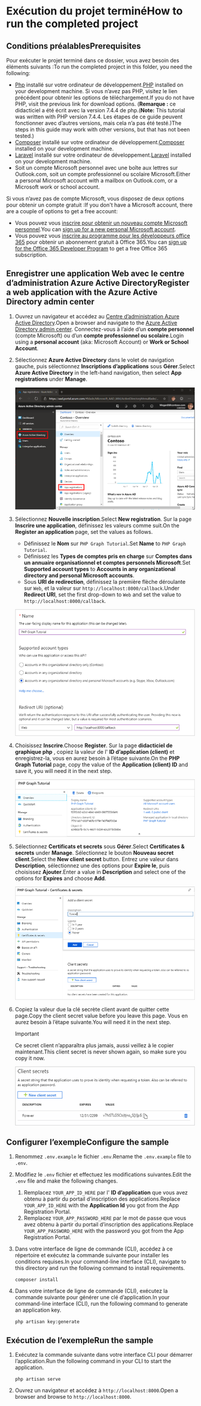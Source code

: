 # <a name="how-to-run-the-completed-project"></a><span data-ttu-id="17799-101">Exécution du projet terminé</span><span class="sxs-lookup"><span data-stu-id="17799-101">How to run the completed project</span></span>

## <a name="prerequisites"></a><span data-ttu-id="17799-102">Conditions préalables</span><span class="sxs-lookup"><span data-stu-id="17799-102">Prerequisites</span></span>

<span data-ttu-id="17799-103">Pour exécuter le projet terminé dans ce dossier, vous avez besoin des éléments suivants :</span><span class="sxs-lookup"><span data-stu-id="17799-103">To run the completed project in this folder, you need the following:</span></span>

- <span data-ttu-id="17799-104">[Php](http://php.net/downloads.php) installé sur votre ordinateur de développement.</span><span class="sxs-lookup"><span data-stu-id="17799-104">[PHP](http://php.net/downloads.php) installed on your development machine.</span></span> <span data-ttu-id="17799-105">Si vous n’avez pas PHP, visitez le lien précédent pour obtenir les options de téléchargement.</span><span class="sxs-lookup"><span data-stu-id="17799-105">If you do not have PHP, visit the previous link for download options.</span></span> <span data-ttu-id="17799-106">(**Remarque :** ce didacticiel a été écrit avec la version 7.4.4 de php.</span><span class="sxs-lookup"><span data-stu-id="17799-106">(**Note:** This tutorial was written with PHP version 7.4.4.</span></span> <span data-ttu-id="17799-107">Les étapes de ce guide peuvent fonctionner avec d’autres versions, mais cela n’a pas été testé.)</span><span class="sxs-lookup"><span data-stu-id="17799-107">The steps in this guide may work with other versions, but that has not been tested.)</span></span>
- <span data-ttu-id="17799-108">[Composer](https://getcomposer.org/) installé sur votre ordinateur de développement.</span><span class="sxs-lookup"><span data-stu-id="17799-108">[Composer](https://getcomposer.org/) installed on your development machine.</span></span>
- <span data-ttu-id="17799-109">[Laravel](https://laravel.com/) installé sur votre ordinateur de développement.</span><span class="sxs-lookup"><span data-stu-id="17799-109">[Laravel](https://laravel.com/) installed on your development machine.</span></span>
- <span data-ttu-id="17799-110">Soit un compte Microsoft personnel avec une boîte aux lettres sur Outlook.com, soit un compte professionnel ou scolaire Microsoft.</span><span class="sxs-lookup"><span data-stu-id="17799-110">Either a personal Microsoft account with a mailbox on Outlook.com, or a Microsoft work or school account.</span></span>

<span data-ttu-id="17799-111">Si vous n’avez pas de compte Microsoft, vous disposez de deux options pour obtenir un compte gratuit :</span><span class="sxs-lookup"><span data-stu-id="17799-111">If you don't have a Microsoft account, there are a couple of options to get a free account:</span></span>

- <span data-ttu-id="17799-112">Vous pouvez vous [inscrire pour obtenir un nouveau compte Microsoft personnel](https://signup.live.com/signup?wa=wsignin1.0&rpsnv=12&ct=1454618383&rver=6.4.6456.0&wp=MBI_SSL_SHARED&wreply=https://mail.live.com/default.aspx&id=64855&cbcxt=mai&bk=1454618383&uiflavor=web&uaid=b213a65b4fdc484382b6622b3ecaa547&mkt=E-US&lc=1033&lic=1).</span><span class="sxs-lookup"><span data-stu-id="17799-112">You can [sign up for a new personal Microsoft account](https://signup.live.com/signup?wa=wsignin1.0&rpsnv=12&ct=1454618383&rver=6.4.6456.0&wp=MBI_SSL_SHARED&wreply=https://mail.live.com/default.aspx&id=64855&cbcxt=mai&bk=1454618383&uiflavor=web&uaid=b213a65b4fdc484382b6622b3ecaa547&mkt=E-US&lc=1033&lic=1).</span></span>
- <span data-ttu-id="17799-113">Vous pouvez vous [inscrire au programme pour les développeurs office 365](https://developer.microsoft.com/office/dev-program) pour obtenir un abonnement gratuit à Office 365.</span><span class="sxs-lookup"><span data-stu-id="17799-113">You can [sign up for the Office 365 Developer Program](https://developer.microsoft.com/office/dev-program) to get a free Office 365 subscription.</span></span>

## <a name="register-a-web-application-with-the-azure-active-directory-admin-center"></a><span data-ttu-id="17799-114">Enregistrer une application Web avec le centre d’administration Azure Active Directory</span><span class="sxs-lookup"><span data-stu-id="17799-114">Register a web application with the Azure Active Directory admin center</span></span>

1. <span data-ttu-id="17799-115">Ouvrez un navigateur et accédez au [Centre d’administration Azure Active Directory](https://aad.portal.azure.com).</span><span class="sxs-lookup"><span data-stu-id="17799-115">Open a browser and navigate to the [Azure Active Directory admin center](https://aad.portal.azure.com).</span></span> <span data-ttu-id="17799-116">Connectez-vous à l’aide d’un **compte personnel** (compte Microsoft) ou d’un **compte professionnel ou scolaire**.</span><span class="sxs-lookup"><span data-stu-id="17799-116">Login using a **personal account** (aka: Microsoft Account) or **Work or School Account**.</span></span>

1. <span data-ttu-id="17799-117">Sélectionnez **Azure Active Directory** dans le volet de navigation gauche, puis sélectionnez **Inscriptions d’applications** sous **Gérer**.</span><span class="sxs-lookup"><span data-stu-id="17799-117">Select **Azure Active Directory** in the left-hand navigation, then select **App registrations** under **Manage**.</span></span>

    ![<span data-ttu-id="17799-118">Une capture d’écran des inscriptions d’applications</span><span class="sxs-lookup"><span data-stu-id="17799-118">A screenshot of the App registrations</span></span> ](/tutorial/images/aad-portal-app-registrations.png)

1. <span data-ttu-id="17799-119">Sélectionnez **Nouvelle inscription**.</span><span class="sxs-lookup"><span data-stu-id="17799-119">Select **New registration**.</span></span> <span data-ttu-id="17799-120">Sur la page **Inscrire une application**, définissez les valeurs comme suit.</span><span class="sxs-lookup"><span data-stu-id="17799-120">On the **Register an application** page, set the values as follows.</span></span>

    - <span data-ttu-id="17799-121">Définissez le **Nom** sur `PHP Graph Tutorial`.</span><span class="sxs-lookup"><span data-stu-id="17799-121">Set **Name** to `PHP Graph Tutorial`.</span></span>
    - <span data-ttu-id="17799-122">Définissez les **Types de comptes pris en charge** sur **Comptes dans un annuaire organisationnel et comptes personnels Microsoft**.</span><span class="sxs-lookup"><span data-stu-id="17799-122">Set **Supported account types** to **Accounts in any organizational directory and personal Microsoft accounts**.</span></span>
    - <span data-ttu-id="17799-123">Sous **URI de redirection**, définissez la première flèche déroulante sur `Web`, et la valeur sur `http://localhost:8000/callback`.</span><span class="sxs-lookup"><span data-stu-id="17799-123">Under **Redirect URI**, set the first drop-down to `Web` and set the value to `http://localhost:8000/callback`.</span></span>

    ![Capture d’écran de la page Inscrire une application](/tutorial/images/aad-register-an-app.png)

1. <span data-ttu-id="17799-125">Choisissez **Inscrire**.</span><span class="sxs-lookup"><span data-stu-id="17799-125">Choose **Register**.</span></span> <span data-ttu-id="17799-126">Sur la page **didacticiel de graphique php** , copiez la valeur de l' **ID d’application (client)** et enregistrez-la, vous en aurez besoin à l’étape suivante.</span><span class="sxs-lookup"><span data-stu-id="17799-126">On the **PHP Graph Tutorial** page, copy the value of the **Application (client) ID** and save it, you will need it in the next step.</span></span>

    ![Une capture d’écran de l’ID d’application de la nouvelle inscription d'application](/tutorial/images/aad-application-id.png)

1. <span data-ttu-id="17799-128">Sélectionnez **Certificats et secrets** sous **Gérer**.</span><span class="sxs-lookup"><span data-stu-id="17799-128">Select **Certificates & secrets** under **Manage**.</span></span> <span data-ttu-id="17799-129">Sélectionnez le bouton **Nouveau secret client**.</span><span class="sxs-lookup"><span data-stu-id="17799-129">Select the **New client secret** button.</span></span> <span data-ttu-id="17799-130">Entrez une valeur dans **Description**, sélectionnez une des options pour **Expire le**, puis choisissez **Ajouter**.</span><span class="sxs-lookup"><span data-stu-id="17799-130">Enter a value in **Description** and select one of the options for **Expires** and choose **Add**.</span></span>

    ![Une capture d’écran de la boîte de dialogue Ajouter une clé secrète client](/tutorial/images/aad-new-client-secret.png)

1. <span data-ttu-id="17799-132">Copiez la valeur due la clé secrète client avant de quitter cette page.</span><span class="sxs-lookup"><span data-stu-id="17799-132">Copy the client secret value before you leave this page.</span></span> <span data-ttu-id="17799-133">Vous en aurez besoin à l’étape suivante.</span><span class="sxs-lookup"><span data-stu-id="17799-133">You will need it in the next step.</span></span>

    > [!IMPORTANT]
    > <span data-ttu-id="17799-134">Ce secret client n’apparaîtra plus jamais, aussi veillez à le copier maintenant.</span><span class="sxs-lookup"><span data-stu-id="17799-134">This client secret is never shown again, so make sure you copy it now.</span></span>

    ![Une capture d’écran de la clé secrète client nouvellement ajoutée](/tutorial/images/aad-copy-client-secret.png)

## <a name="configure-the-sample"></a><span data-ttu-id="17799-136">Configurer l’exemple</span><span class="sxs-lookup"><span data-stu-id="17799-136">Configure the sample</span></span>

1. <span data-ttu-id="17799-137">Renommez `.env.example` le fichier `.env`.</span><span class="sxs-lookup"><span data-stu-id="17799-137">Rename the `.env.example` file to `.env`.</span></span>
1. <span data-ttu-id="17799-138">Modifiez le `.env` fichier et effectuez les modifications suivantes.</span><span class="sxs-lookup"><span data-stu-id="17799-138">Edit the `.env` file and make the following changes.</span></span>
    1. <span data-ttu-id="17799-139">Remplacez `YOUR_APP_ID_HERE` par l' **ID d’application** que vous avez obtenu à partir du portail d’inscription des applications.</span><span class="sxs-lookup"><span data-stu-id="17799-139">Replace `YOUR_APP_ID_HERE` with the **Application Id** you got from the App Registration Portal.</span></span>
    1. <span data-ttu-id="17799-140">Remplacez `YOUR_APP_PASSWORD_HERE` par le mot de passe que vous avez obtenu à partir du portail d’inscription des applications.</span><span class="sxs-lookup"><span data-stu-id="17799-140">Replace `YOUR_APP_PASSWORD_HERE` with the password you got from the App Registration Portal.</span></span>
1. <span data-ttu-id="17799-141">Dans votre interface de ligne de commande (CLI), accédez à ce répertoire et exécutez la commande suivante pour installer les conditions requises.</span><span class="sxs-lookup"><span data-stu-id="17799-141">In your command-line interface (CLI), navigate to this directory and run the following command to install requirements.</span></span>

    ```Shell
    composer install
    ```

1. <span data-ttu-id="17799-142">Dans votre interface de ligne de commande (CLI), exécutez la commande suivante pour générer une clé d’application.</span><span class="sxs-lookup"><span data-stu-id="17799-142">In your command-line interface (CLI), run the following command to generate an application key.</span></span>

    ```Shell
    php artisan key:generate
    ```

## <a name="run-the-sample"></a><span data-ttu-id="17799-143">Exécution de l’exemple</span><span class="sxs-lookup"><span data-stu-id="17799-143">Run the sample</span></span>

1. <span data-ttu-id="17799-144">Exécutez la commande suivante dans votre interface CLI pour démarrer l’application.</span><span class="sxs-lookup"><span data-stu-id="17799-144">Run the following command in your CLI to start the application.</span></span>

    ```Shell
    php artisan serve
    ```

1. <span data-ttu-id="17799-145">Ouvrez un navigateur et accédez à `http://localhost:8000`.</span><span class="sxs-lookup"><span data-stu-id="17799-145">Open a browser and browse to `http://localhost:8000`.</span></span>
